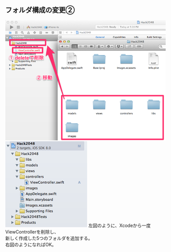 ##  フォルダ構成の変更②

![](img/folder-change2.png)
![](img/folder-ok.png)
左図のように、Xcodeから一度ViewControllerを削除し、  
新しく作成した5つのフォルダを追加する。  
右図のようになればOK。